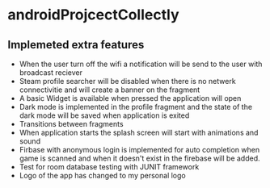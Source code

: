 # androidProjcectCollectly
## Implemeted extra features
- When the user turn off the wifi a notification will be send to the user with broadcast reciever
- Steam profile searcher will be disabled when there is no netwerk connectivitie and will create a banner on the fragment
- A basic Widget is available when pressed the application will open
- Dark mode is implemented in the profile fragment and the state of the dark mode will be saved when application is exited
- Transitions between fragments
- When application starts the splash screen will start with animations and sound
- Firbase with anonymous login is implemented for auto completion when game is scanned and when it doesn't exist in the firebase will be added.
- Test for room database testing with JUNIT framework
- Logo of the app has changed to my personal logo
